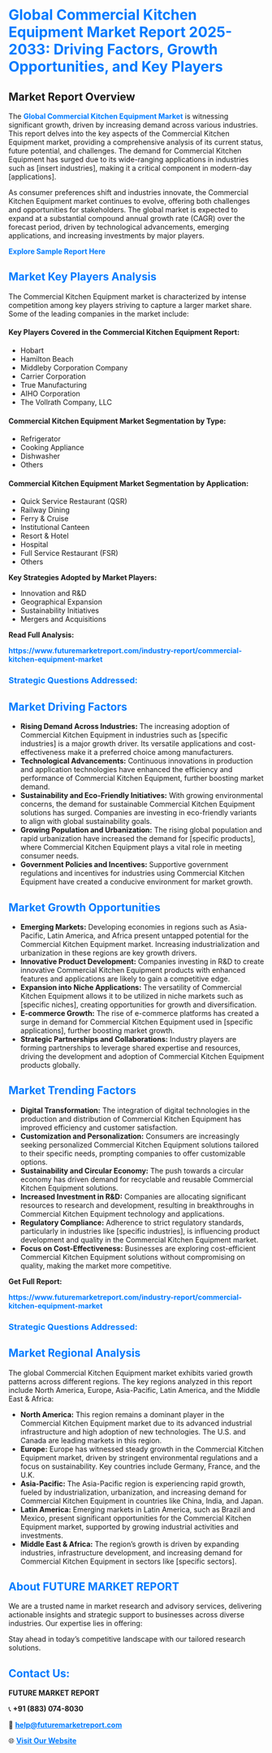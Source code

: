 <h1 style="color: #007BFF;">Global Commercial Kitchen Equipment Market Report 2025-2033: Driving Factors, Growth Opportunities, and Key Players</h1>

<section id="overview">
<h2>Market Report Overview</h2>
<p>The <a href="https://www.futuremarketreport.com/industry-report/commercial-kitchen-equipment-market" style="color: #007BFF; text-decoration: none;"><strong>Global Commercial Kitchen Equipment Market</strong></a> is witnessing significant growth, driven by increasing demand across various industries. This report delves into the key aspects of the Commercial Kitchen Equipment market, providing a comprehensive analysis of its current status, future potential, and challenges. The demand for Commercial Kitchen Equipment has surged due to its wide-ranging applications in industries such as [insert industries], making it a critical component in modern-day [applications].</p>
<p>As consumer preferences shift and industries innovate, the Commercial Kitchen Equipment market continues to evolve, offering both challenges and opportunities for stakeholders. The global market is expected to expand at a substantial compound annual growth rate (CAGR) over the forecast period, driven by technological advancements, emerging applications, and increasing investments by major players.</p>
</section>

<section id="overview">
<p><a href="https://www.futuremarketreport.com/request-sample/reportId=43476" style="color: #007BFF; text-decoration: none;"><strong>Explore Sample Report Here</strong></a></p>
</section>

<section id="key-players">
<h2 style="color: #007BFF;">Market Key Players Analysis</h2>
<p>The Commercial Kitchen Equipment market is characterized by intense competition among key players striving to capture a larger market share. Some of the leading companies in the market include:</p>
<h4>Key Players Covered in the Commercial Kitchen Equipment Report:</h4>
<ul><li>Hobart</li><li>Hamilton Beach</li><li>Middleby Corporation Company</li><li>Carrier Corporation</li><li>True Manufacturing</li><li>AIHO Corporation</li><li>The Vollrath Company, LLC</li></ul>
<h4>Commercial Kitchen Equipment Market Segmentation by Type:</h4>
<ul><li>Refrigerator</li><li>Cooking Appliance</li><li>Dishwasher</li><li>Others</li></ul>

<h4>Commercial Kitchen Equipment Market Segmentation by Application:</h4>
<ul><li>Quick Service Restaurant (QSR)</li><li>Railway Dining</li><li>Ferry &amp; Cruise</li><li>Institutional Canteen</li><li>Resort &amp; Hotel</li><li>Hospital</li><li>Full Service Restaurant (FSR)</li><li>Others</li></ul>
<p><strong>Key Strategies Adopted by Market Players:</strong></p>
<ul>
<li>Innovation and R&D</li>
<li>Geographical Expansion</li>
<li>Sustainability Initiatives</li>
<li>Mergers and Acquisitions</li>
</ul>
</section>

<section>
<p><strong>Read Full Analysis: </strong></p><a href="https://www.futuremarketreport.com/industry-report/commercial-kitchen-equipment-market" style="color: #007BFF; text-decoration: none;"><strong>https://www.futuremarketreport.com/industry-report/commercial-kitchen-equipment-market</strong></a>
<h3 style="color: #007BFF;">Strategic Questions Addressed:</h3>
</section>

<section id="driving-factors">
<h2 style="color: #007BFF;">Market Driving Factors</h2>
<ul>
<li><strong>Rising Demand Across Industries:</strong> The increasing adoption of Commercial Kitchen Equipment in industries such as [specific industries] is a major growth driver. Its versatile applications and cost-effectiveness make it a preferred choice among manufacturers.</li>
<li><strong>Technological Advancements:</strong> Continuous innovations in production and application technologies have enhanced the efficiency and performance of Commercial Kitchen Equipment, further boosting market demand.</li>
<li><strong>Sustainability and Eco-Friendly Initiatives:</strong> With growing environmental concerns, the demand for sustainable Commercial Kitchen Equipment solutions has surged. Companies are investing in eco-friendly variants to align with global sustainability goals.</li>
<li><strong>Growing Population and Urbanization:</strong> The rising global population and rapid urbanization have increased the demand for [specific products], where Commercial Kitchen Equipment plays a vital role in meeting consumer needs.</li>
<li><strong>Government Policies and Incentives:</strong> Supportive government regulations and incentives for industries using Commercial Kitchen Equipment have created a conducive environment for market growth.</li>
</ul>
</section>

<section id="growth-opportunities">
<h2 style="color: #007BFF;">Market Growth Opportunities</h2>
<ul>
<li><strong>Emerging Markets:</strong> Developing economies in regions such as Asia-Pacific, Latin America, and Africa present untapped potential for the Commercial Kitchen Equipment market. Increasing industrialization and urbanization in these regions are key growth drivers.</li>
<li><strong>Innovative Product Development:</strong> Companies investing in R&D to create innovative Commercial Kitchen Equipment products with enhanced features and applications are likely to gain a competitive edge.</li>
<li><strong>Expansion into Niche Applications:</strong> The versatility of Commercial Kitchen Equipment allows it to be utilized in niche markets such as [specific niches], creating opportunities for growth and diversification.</li>
<li><strong>E-commerce Growth:</strong> The rise of e-commerce platforms has created a surge in demand for Commercial Kitchen Equipment used in [specific applications], further boosting market growth.</li>
<li><strong>Strategic Partnerships and Collaborations:</strong> Industry players are forming partnerships to leverage shared expertise and resources, driving the development and adoption of Commercial Kitchen Equipment products globally.</li>
</ul>
</section>

<section id="trending-factors">
<h2 style="color: #007BFF;">Market Trending Factors</h2>
<ul>
<li><strong>Digital Transformation:</strong> The integration of digital technologies in the production and distribution of Commercial Kitchen Equipment has improved efficiency and customer satisfaction.</li>
<li><strong>Customization and Personalization:</strong> Consumers are increasingly seeking personalized Commercial Kitchen Equipment solutions tailored to their specific needs, prompting companies to offer customizable options.</li>
<li><strong>Sustainability and Circular Economy:</strong> The push towards a circular economy has driven demand for recyclable and reusable Commercial Kitchen Equipment solutions.</li>
<li><strong>Increased Investment in R&D:</strong> Companies are allocating significant resources to research and development, resulting in breakthroughs in Commercial Kitchen Equipment technology and applications.</li>
<li><strong>Regulatory Compliance:</strong> Adherence to strict regulatory standards, particularly in industries like [specific industries], is influencing product development and quality in the Commercial Kitchen Equipment market.</li>
<li><strong>Focus on Cost-Effectiveness:</strong> Businesses are exploring cost-efficient Commercial Kitchen Equipment solutions without compromising on quality, making the market more competitive.</li>
</ul>
</section>

<section>
<p><strong>Get Full Report: </strong></p><a href="https://www.futuremarketreport.com/industry-report/commercial-kitchen-equipment-market" style="color: #007BFF; text-decoration: none;"><strong>https://www.futuremarketreport.com/industry-report/commercial-kitchen-equipment-market</strong></a>
<h3 style="color: #007BFF;">Strategic Questions Addressed:</h3>
</section>


<section id="regional-analysis">
<h2 style="color: #007BFF;">Market Regional Analysis</h2>
<p>The global Commercial Kitchen Equipment market exhibits varied growth patterns across different regions. The key regions analyzed in this report include North America, Europe, Asia-Pacific, Latin America, and the Middle East & Africa:</p>
<ul>
<li><strong>North America:</strong> This region remains a dominant player in the Commercial Kitchen Equipment market due to its advanced industrial infrastructure and high adoption of new technologies. The U.S. and Canada are leading markets in this region.</li>
<li><strong>Europe:</strong> Europe has witnessed steady growth in the Commercial Kitchen Equipment market, driven by stringent environmental regulations and a focus on sustainability. Key countries include Germany, France, and the U.K.</li>
<li><strong>Asia-Pacific:</strong> The Asia-Pacific region is experiencing rapid growth, fueled by industrialization, urbanization, and increasing demand for Commercial Kitchen Equipment in countries like China, India, and Japan.</li>
<li><strong>Latin America:</strong> Emerging markets in Latin America, such as Brazil and Mexico, present significant opportunities for the Commercial Kitchen Equipment market, supported by growing industrial activities and investments.</li>
<li><strong>Middle East & Africa:</strong> The region’s growth is driven by expanding industries, infrastructure development, and increasing demand for Commercial Kitchen Equipment in sectors like [specific sectors].</li>
</ul>
</section>

<footer>
<h2 style="color: #007BFF;">About FUTURE MARKET REPORT</h2>
<p>We are a trusted name in market research and advisory services, delivering actionable insights and strategic support to businesses across diverse industries. Our expertise lies in offering:</p>

<p>Stay ahead in today’s competitive landscape with our tailored research solutions.</p>

<h2 style="color: #007BFF;">Contact Us:</h2>
<p><strong>FUTURE MARKET REPORT</strong></p>
<p>📞 <strong>+91 (883) 074-8030</strong></p>
<p>📧 <strong><a href="mailto:help@futuremarketreport.com" style="color: #007BFF;">help@futuremarketreport.com</a></strong></p>
<p>🌐 <strong><a href="https://www.futuremarketreport.com/" style="color: #007BFF;">Visit Our Website</a></strong></p>
</footer>